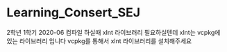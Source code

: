 # Learning_Consert_SEJ
2학년 1학기 2020-06
컴파일 하실때 xlnt 라이브러리 필요하실텐데
xlnt는 vcpkg에 있는 라이브러리 입니다
vcpkg를 통해서 xlnt 라이브러리를 설치해주세요

